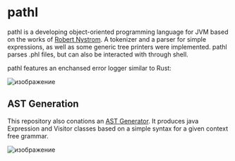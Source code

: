 # pathl
pathl is a developing object-oriented programming language for JVM based on the works of [Robert Nystrom](https://craftinginterpreters.com/introduction.html). A tokenizer and a parser for simple expressions, as well as some generic tree printers were implemented.
pathl parses .phl files, but can also be interacted with through shell.

pathl features an enchansed error logger similar to Rust:

![изображение](https://github.com/user-attachments/assets/1592e9f2-b647-4ec7-b191-8182969797dc)

## AST Generation
This repository also conations an [AST Generator](https://github.com/PygmalesDev/pathl/blob/main/src/main/java/net/pygmales/util/AstGenerator.java). It produces java Expression and Visitor classes based on a simple syntax for a given context free grammar.

![изображение](https://github.com/user-attachments/assets/7d906fb1-fd69-490d-b999-85a26b6fa756)
